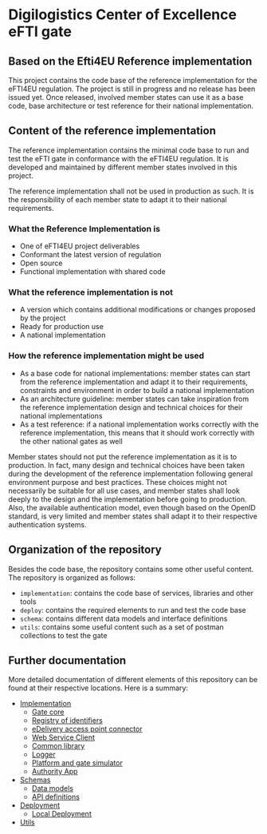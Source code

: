 # Digilogistics Center of Excellence eFTI gate
## Based on the Efti4EU Reference implementation
This project contains the code base of the reference implementation for the eFTI4EU regulation. The project is still in
progress and no release has been issued yet. Once released, involved member states can use it as a base code, base
architecture or test reference for their national implementation.

## Content of the reference implementation

The reference implementation contains the minimal code base to run and test the eFTI gate in conformance with the
eFTI4EU regulation. It is developed and maintained by different member states involved in this project.

The reference implementation shall not be used in production as such. It is the responsibility of each member state to
adapt it to their national requirements.

### What the Reference Implementation is

- One of eFTI4EU project deliverables​
- Conformant the latest version of regulation​
- Open source​
- Functional implementation with shared code​

### What the reference implementation is not

- A version which contains additional modifications or changes proposed by the project​
- Ready for production use​
- A national implementation​

### How the reference implementation might be used

- As a base code for national implementations: member states can start from the reference implementation and adapt it to
  their requirements, constraints and environment in order to build a national implementation
- As an architecture guideline: member states can take inspiration from the reference implementation design and
  technical choices for their national implementations
- As a test reference: if a national implementation works correctly with the reference implementation, this means that
  it should work correctly with the other national gates as well

Member states should not put the reference implementation as it is to production. In fact, many design and technical
choices have been taken during the development of the reference implementation following general environment purpose and
best practices. These choices might not necessarily be suitable for all use cases, and member states shall look deeply
to the design and the implementation before going to production. Also, the available authentication model, even though
based on the OpenID standard, is very limited and member states shall adapt it to their respective authentication
systems.

## Organization of the repository

Besides the code base, the repository contains some other useful content. The repository is organized as follows:

- `implementation`: contains the code base of services, libraries and other tools
- `deploy`: contains the required elements to run and test the code base
- `schema`: contains different data models and interface definitions
- `utils`: contains some useful content such as a set of postman collections to test the gate

## Further documentation

More detailed documentation of different elements of this repository can be found at their respective locations. Here is
a summary:

- [Implementation](implementation/README.md)
    - [Gate core](implementation/gate/README.md)
    - [Registry of identifiers](implementation/registry-of-identifiers/README.md)
    - [eDelivery access point connector](implementation/edelivery-ap-connector/README.md)
    - [Web Service Client](implementation/efti-ws-plugin/README.md)
    - [Common library](implementation/commons/README.md)
    - [Logger](implementation/efti-logger/README.md)
    - [Platform and gate simulator](implementation/platform-gate-simulator/README.md)
    - [Authority App](implementation/authority-app/README.md)
- [Schemas](schema/README.md)
    - [Data models](schema/xsd/README.md)
    - [API definitions](schema/api-schemas/README.md)
- [Deployment](deploy/README.md)
    - [Local Deployment](deploy/local/README.md)
- [Utils](utils/README.md)

